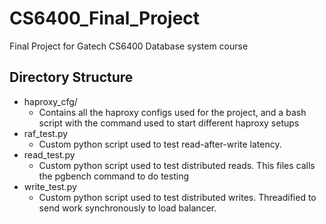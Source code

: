 # CS6400_Final_Project

Final Project for Gatech CS6400 Database system course

## Directory Structure
* haproxy_cfg/
  * Contains all the haproxy configs used for the project, and a bash script with the command used to start different haproxy setups
* raf_test.py
  * Custom python script used to test read-after-write latency.
* read_test.py
  * Custom python script used to test distributed reads. This files calls the pgbench command to do testing
* write_test.py
  * Custom python script used to test distributed writes. Threadified to send work synchronously to load balancer.
